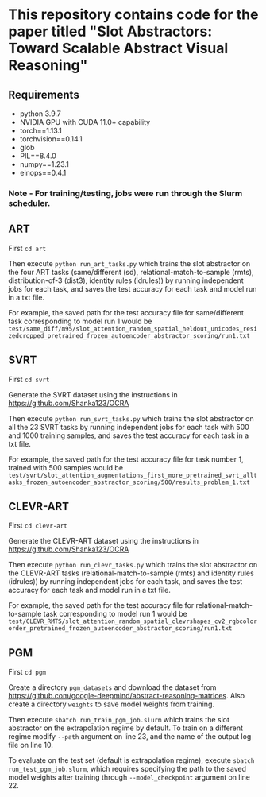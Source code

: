 # This repository contains code for the paper titled "Slot Abstractors: Toward Scalable Abstract Visual Reasoning"

## Requirements 
- python 3.9.7
- NVIDIA GPU with CUDA 11.0+ capability
- torch==1.13.1
- torchvision==0.14.1
- glob
- PIL==8.4.0
- numpy==1.23.1
- einops==0.4.1

### Note - For training/testing, jobs were run through the Slurm scheduler. 

## ART
First `cd art`

Then execute `python run_art_tasks.py` which trains the slot abstractor on the four ART tasks (same/different (sd), relational-match-to-sample (rmts), distribution-of-3 (dist3), identity rules (idrules)) by running independent jobs for each task, and saves the test accuracy for each task and model run in a txt file.

For example, the saved path for the test accuracy file for same/different task corresponding to model run 1 would be `test/same_diff/m95/slot_attention_random_spatial_heldout_unicodes_resizedcropped_pretrained_frozen_autoencoder_abstractor_scoring/run1.txt`

## SVRT

First `cd svrt`

Generate the SVRT dataset using the instructions in https://github.com/Shanka123/OCRA 

Then execute `python run_svrt_tasks.py` which trains the slot abstractor on all the 23 SVRT tasks by running independent jobs for each task with 500 and 1000 training samples, and saves the test accuracy for each task in a txt file.

For example, the saved path for the test accuracy file for task number 1, trained with 500 samples would be `test/svrt/slot_attention_augmentations_first_more_pretrained_svrt_alltasks_frozen_autoencoder_abstractor_scoring/500/results_problem_1.txt`

## CLEVR-ART

First `cd clevr-art`

Generate the CLEVR-ART dataset using the instructions in https://github.com/Shanka123/OCRA

Then execute `python run_clevr_tasks.py` which trains the slot abstractor on the CLEVR-ART tasks (relational-match-to-sample (rmts) and identity rules (idrules)) by running independent jobs for each task, and saves the test accuracy for each task and model run in a txt file.

For example, the saved path for the test accuracy file for relational-match-to-sample task corresponding to model run 1 would be `test/CLEVR_RMTS/slot_attention_random_spatial_clevrshapes_cv2_rgbcolororder_pretrained_frozen_autoencoder_abstractor_scoring/run1.txt`


## PGM

First `cd pgm`

Create a directory `pgm_datasets` and download the dataset from https://github.com/google-deepmind/abstract-reasoning-matrices. Also create a directory `weights` to save model weights from training.

Then execute `sbatch run_train_pgm_job.slurm` which trains the slot abstractor on the extrapolation regime by default. To train on a different regime modify `--path` argument on line 23, and the name of the output log file on line 10.

To evaluate on the test set (default is extrapolation regime), execute `sbatch run_test_pgm_job.slurm`, which requires specifying the path to the saved model weights after training through `--model_checkpoint` argument on line 22.


